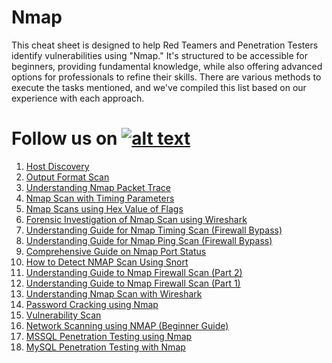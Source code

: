 # Nmap

This cheat sheet is designed to help Red Teamers and Penetration Testers identify vulnerabilities using "Nmap." It's structured to be accessible for beginners, providing fundamental knowledge, while also offering advanced options for professionals to refine their skills. There are various methods to execute the tasks mentioned, and we've compiled this list based on our experience with each approach.

[1.1]: ![linkedin](https://github.com/user-attachments/assets/a8631a9a-f2b1-4444-8f42-978632129424)


[1]: https://www.linkedin.com/in/
# Follow us on [![alt text][1.1]][1]

1. [Host Discovery](https://www.hackingarticles.in/nmap-for-pentester-host-discovery/)
2. [Output Format Scan](https://www.hackingarticles.in/nmap-for-pentester-output-format-scan/)
3. [Understanding Nmap Packet Trace](https://www.hackingarticles.in/understanding-nmap-packet-trace/)
4. [Nmap Scan with Timing Parameters](https://www.hackingarticles.in/nmap-scan-with-timing-parameters/)
5. [Nmap Scans using Hex Value of Flags](https://www.hackingarticles.in/nmap-scans-using-hex-value-flags/)
6. [Forensic Investigation of Nmap Scan using Wireshark](https://www.hackingarticles.in/forensic-investigation-of-nmap-scan-using-wireshark/)
7. [Understanding Guide for Nmap Timing Scan (Firewall Bypass)](https://www.hackingarticles.in/understanding-guide-nmap-timing-scan-firewall-bypass/)
8. [Understanding Guide for Nmap Ping Scan (Firewall Bypass)](https://www.hackingarticles.in/understanding-guide-nmap-ping-scan-firewall-bypass/)
9. [Comprehensive Guide on Nmap Port Status](https://www.hackingarticles.in/comprehensive-guide-nmap-port-status/)
10. [How to Detect NMAP Scan Using Snort](https://www.hackingarticles.in/detect-nmap-scan-using-snort/)
11. [Understanding Guide to Nmap Firewall Scan (Part 2)](https://www.hackingarticles.in/understanding-guide-nmap-firewall-scan-part-2/)
12. [Understanding Guide to Nmap Firewall Scan (Part 1)](https://www.hackingarticles.in/understanding-guide-nmap-firewall-scan-part-1/)
13. [Understanding Nmap Scan with Wireshark](https://www.hackingarticles.in/understanding-nmap-scan-wireshark/)
14. [Password Cracking using Nmap](https://www.hackingarticles.in/nmap-for-pentester-password-cracking/)
15. [Vulnerability Scan](https://www.hackingarticles.in/nmap-for-pentester-vulnerability-scan/)
16. [Network Scanning using NMAP (Beginner Guide)](https://www.hackingarticles.in/network-scanning-using-nmap-beginner-guide/)
17. [MSSQL Penetration Testing using Nmap](https://www.hackingarticles.in/mssql-for-pentesternmap/)
18. [MySQL Penetration Testing with Nmap](https://www.hackingarticles.in/mysql-penetration-testing-nmap/)
